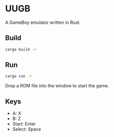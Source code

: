 # UUGB

A GameBoy emulator written in Rust.

## Build

```sh
cargo build -r
```

## Run

```sh
cargo run -r
```

Drop a ROM file into the window to start the game.

## Keys

- A: X
- B: Z
- Start: Enter
- Select: Space
